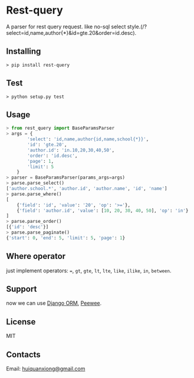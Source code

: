 # Rest-query

A parser for rest query request. like no-sql select style.(/?select=id,name,author{*}&id=gte.20&order=id.desc).

## Installing

    > pip install rest-query

## Test

    > python setup.py test

## Usage

```python
> from rest_query import BaseParamsParser
> args = {
        'select': 'id,name,author{id,name,school{*}}',
        'id': 'gte.20',
        'author.id': 'in.10,20,30,40,50',
        'order': 'id.desc',
        'page': 1,
        'limit': 5
    }
> parser = BaseParamsParser(params_args=args)
> parse.parse_select()
['author.school.*', 'author.id', 'author.name', 'id', 'name']
> parse.parse_where()
[
    {'field': 'id', 'value': '20', 'op': '>='}, 
    {'field': 'author.id', 'value': [10, 20, 30, 40, 50], 'op': 'in'}
]
> parse.parse_order()
[{'id': 'desc'}]
> parse.parse_paginate()
{'start': 0, 'end': 5, 'limit': 5, 'page': 1}
```

## Where operator

just implement operators: `=`, `gt`, `gte`, `lt`, `lte`, `like`, `ilike`, `in`, `between`.

## Support

now we can use [Django ORM](https://github.com/dracarysX/django-rest-query), [Peewee](https://github.com/dracarysX/peewee-rest-query).

## License

MIT

## Contacts

Email: huiquanxiong@gmail.com
